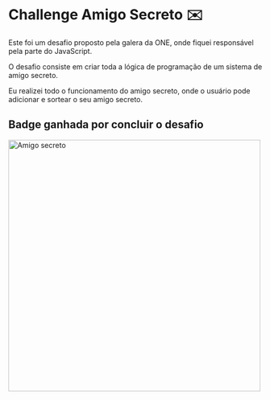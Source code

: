 # Challenge Amigo Secreto ✉️
Este foi um desafio proposto pela galera da ONE, onde fiquei responsável pela parte do JavaScript.

O desafio consiste em criar toda a lógica de programação de um sistema de amigo secreto.

Eu realizei todo o funcionamento do amigo secreto, onde o usuário pode adicionar e sortear o seu amigo secreto.

## Badge ganhada por concluir o desafio
<img src="assets/ff043987-239b-4661-bdb1-7f4ca6092c48.webp" alt="Amigo secreto" width="500"/>